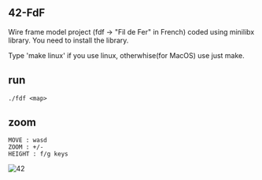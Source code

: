 ## 42-FdF

Wire frame model project (fdf -> "Fil de Fer" in French) coded using minilibx library. 
You need to install the library.

Type 'make linux' if you use linux, otherwhise(for MacOS) use just make.


## run

	./fdf <map>

## zoom
	MOVE : wasd
	ZOOM : +/-
	HEIGHT : f/g keys

![42](http://r32i.imgup.net/42fdf7397.png)
